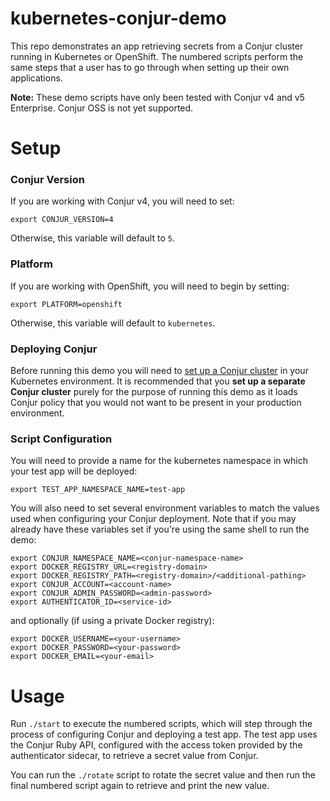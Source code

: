 # kubernetes-conjur-demo

This repo demonstrates an app retrieving secrets from a Conjur cluster running
in Kubernetes or OpenShift. The numbered scripts perform the same steps that a
user has to go through when setting up their own applications.

**Note:** These demo scripts have only been tested with Conjur v4 and v5
Enterprise. Conjur OSS is not yet supported.

# Setup

### Conjur Version

If you are working with Conjur v4, you will need to set:

```
export CONJUR_VERSION=4
```

Otherwise, this variable will default to `5`.

### Platform

If you are working with OpenShift, you will need to begin by setting:

```
export PLATFORM=openshift
```

Otherwise, this variable will default to `kubernetes`.

### Deploying Conjur

Before running this demo you will need to [set up a Conjur cluster](https://github.com/cyberark/kubernetes-conjur-deploy)
in your Kubernetes environment. It is recommended that you **set up a separate
Conjur cluster** purely for the purpose of running this demo as it loads Conjur
policy that you would not want to be present in your production environment.

### Script Configuration

You will need to provide a name for the kubernetes namespace in which your test app
will be deployed:

```
export TEST_APP_NAMESPACE_NAME=test-app
```

You will also need to set several environment variables to match the values used
when configuring your Conjur deployment. Note that if you may already have these 
variables set if you're using the same shell to run the demo:

```
export CONJUR_NAMESPACE_NAME=<conjur-namespace-name>
export DOCKER_REGISTRY_URL=<registry-domain>
export DOCKER_REGISTRY_PATH=<registry-domain>/<additional-pathing>
export CONJUR_ACCOUNT=<account-name>
export CONJUR_ADMIN_PASSWORD=<admin-password>
export AUTHENTICATOR_ID=<service-id>
```

and optionally (if using a private Docker registry):

```
export DOCKER_USERNAME=<your-username>
export DOCKER_PASSWORD=<your-password>
export DOCKER_EMAIL=<your-email>
```

# Usage

Run `./start` to execute the numbered scripts, which will step through the
process of configuring Conjur and deploying a test app. The test app uses the
Conjur Ruby API, configured with the access token provided by the authenticator
sidecar, to retrieve a secret value from Conjur.

You can run the `./rotate` script to rotate the secret value and then run the
final numbered script again to retrieve and print the new value.
